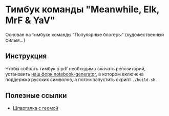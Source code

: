 # Тимбук команды "Meanwhile, Elk, MrF & YaV"

Основан на тимбуке команды "Популярные блогеры" (художественный фильм...)

## Инструкция

Чтобы собрать тимбук в pdf необходимо скачать репозиторий, установить
[наш форк notebook-generator](https://github.com/popular-bloggers/notebook-generator),
в котором включена поддержка русских символов, а потом запустить скрипт `./build.sh`.

## Полезные ссылки  

- [Шпаргалка с геомой](https://victorlecomte.com/cp-geo.pdf)

